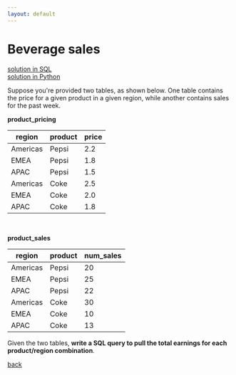 ```yaml
---
layout: default
---
```


# Beverage sales

[solution in SQL](solution-sql.md) <br>
[solution in Python](solution-python.md)

Suppose you're provided two tables, as shown below. One table contains the price for a given product in a given region, while another contains sales for the past week.

**product_pricing**

| region   | product | price |
| -------- | ------- | ----- |
| Americas | Pepsi   | 2.2   |
| EMEA     | Pepsi   | 1.8   |
| APAC     | Pepsi   | 1.5   |
| Americas | Coke    | 2.5   |
| EMEA     | Coke    | 2.0   |
| APAC     | Coke    | 1.8   |

<br>

**product_sales**

| region   | product | num_sales |
| -------- | ------- | --------- |
| Americas | Pepsi   | 20        |
| EMEA     | Pepsi   | 25        |
| APAC     | Pepsi   | 22        |
| Americas | Coke    | 30        |
| EMEA     | Coke    | 10        |
| APAC     | Coke    | 13        |

Given the two tables, **write a SQL query to pull the total earnings for each product/region combination**.

[back](https://project-dmaestro.github.io/data-interview-qs/)
